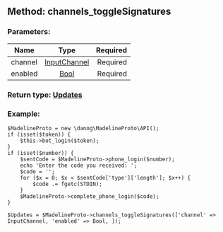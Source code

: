 ## Method: channels\_toggleSignatures  

### Parameters:

| Name     |    Type       | Required |
|----------|:-------------:|---------:|
|channel|[InputChannel](../types/InputChannel.md) | Required|
|enabled|[Bool](../types/Bool.md) | Required|


### Return type: [Updates](../types/Updates.md)

### Example:


```
$MadelineProto = new \danog\MadelineProto\API();
if (isset($token)) {
    $this->bot_login($token);
}
if (isset($number)) {
    $sentCode = $MadelineProto->phone_login($number);
    echo 'Enter the code you received: ';
    $code = '';
    for ($x = 0; $x < $sentCode['type']['length']; $x++) {
        $code .= fgetc(STDIN);
    }
    $MadelineProto->complete_phone_login($code);
}

$Updates = $MadelineProto->channels_toggleSignatures(['channel' => InputChannel, 'enabled' => Bool, ]);
```